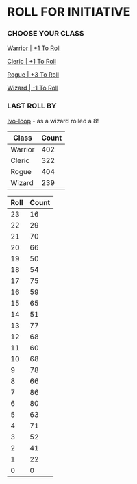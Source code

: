 # ROLL FOR INITIATIVE
### CHOOSE YOUR CLASS

[Warrior | +1 To Roll](https://github.com/benjaminsampica/benjaminsampica/issues/new?title=roll%7Cwarrior&body=Just+click+%27Submit+new+issue%27.)

[Cleric | +1 To Roll](https://github.com/benjaminsampica/benjaminsampica/issues/new?title=roll%7Ccleric&body=Just+click+%27Submit+new+issue%27.)

[Rogue | +3 To Roll](https://github.com/benjaminsampica/benjaminsampica/issues/new?title=roll%7Crogue&body=Just+click+%27Submit+new+issue%27.)

[Wizard | -1 To Roll](https://github.com/benjaminsampica/benjaminsampica/issues/new?title=roll%7Cwizard&body=Just+click+%27Submit+new+issue%27.)
### LAST ROLL BY
[Ivo-loop](https://www.github.com/Ivo-loop) - as a wizard rolled a 8!

|Class|Count|
|-|-|
|Warrior|402|
|Cleric|322|
|Rogue|404|
|Wizard|239|

|Roll|Count|
|-|-|
|23|16
|22|29
|21|70
|20|66
|19|50
|18|54
|17|75
|16|59
|15|65
|14|51
|13|77
|12|68
|11|60
|10|68
|9|78
|8|66
|7|86
|6|80
|5|63
|4|71
|3|52
|2|41
|1|22
|0|0

